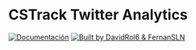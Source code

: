 # CSTrack Twitter Analytics

[![Documentación](https://img.shields.io/badge/Docs-CSTrack-blue)](https://davidrol6.github.io/CSTrack_Docs/#)
[![Built by DavidRol6 & FernanSLN](https://img.shields.io/badge/Built%20by-DavidRol6%20%26%20FernanSLN-green)](https://github.com/davidrol6/CSTrack)
